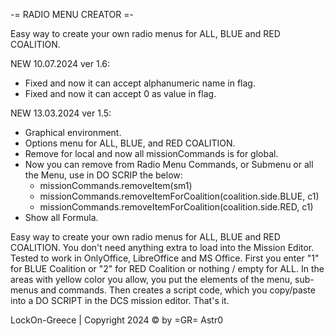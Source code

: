 -= RADIO MENU CREATOR =-


Easy way to create your own radio menus for ALL, BLUE and RED COALITION.

NEW 10.07.2024 ver 1.6:
* Fixed and now it can accept alphanumeric name in flag.
* Fixed and now it can accept 0 as value in flag.
	  
NEW 13.03.2024 ver 1.5:
* Graphical environment.
* Options menu for ALL, BLUE, and RED COALITION.
* Remove for local and now all missionCommands is for global.
* Now you can remove from Radio Menu Commands, or Submenu or all the Μenu, use in DO SCRIP the below:
   * missionCommands.removeItem(sm1)
   * missionCommands.removeItemForCoalition(coalition.side.BLUE, c1)
   * missionCommands.removeItemForCoalition(coalition.side.RED, c1)
* Show all Formula.

Easy way to create your own radio menus for ALL, BLUE and RED COALITION.
You don't need anything extra to load into the Mission Editor.
Tested to work in OnlyOffice, LibreOffice and MS Office.
First you enter "1" for BLUE Coalition or "2" for RED Coalition or nothing / empty for ALL. In the areas with yellow color you allow, you put the elements of the menu, sub-menus and commands. Then creates a script code, which you copy/paste into a DO SCRIPT in the DCS mission editor.
That's it.



LockOn-Greece   |   Copyright 2024 © by =GR= Astr0 

